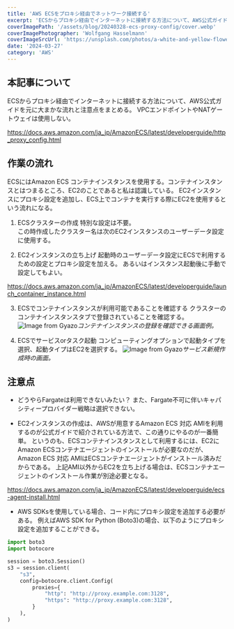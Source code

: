 ```yaml
---
title: 'AWS ECSをプロキシ経由でネットワーク接続する'
excerpt: 'ECSからプロキシ経由でインターネットに接続する方法について、AWS公式ガイドを元に大まかな流れと注意点をまとめる。'
coverImagePath: '/assets/blog/20240328-ecs-proxy-config/cover.webp'
coverImagePhotographer: 'Wolfgang Hasselmann'
coverImageSrcUrl: 'https://unsplash.com/photos/a-white-and-yellow-flower-in-a-pond-of-water-lilies-C_p73VZemp0'
date: '2024-03-27'
category: 'AWS'
---
```


## 本記事について

ECSからプロキシ経由でインターネットに接続する方法について、AWS公式ガイドを元に大まかな流れと注意点をまとめる。
VPCエンドポイントやNATゲートウェイは使用しない。

<https://docs.aws.amazon.com/ja_jp/AmazonECS/latest/developerguide/http_proxy_config.html>

## 作業の流れ

ECSにはAmazon ECS コンテナインスタンスを使用する。コンテナインスタンスとはつまるところ、EC2のことであると私は認識している。
EC2インスタンスにプロキシ設定を追加し、ECS上でコンテナを実行する際にEC2を使用するという流れになる。

1. ECSクラスターの作成
   特別な設定は不要。  
   この時作成したクラスター名は次のEC2インスタンスのユーザーデータ設定に使用する。

2. EC2インスタンスの立ち上げ
   起動時のユーザーデータ設定にECSで利用するための設定とプロキシ設定を加える。
   あるいはインスタンス起動後に手動で設定してもよい。

<https://docs.aws.amazon.com/ja_jp/AmazonECS/latest/developerguide/launch_container_instance.html>

3. ECSでコンテナインスタンスが利用可能であることを確認する
   クラスターのコンテナインスタンスタブで登録されていることを確認する。
   ![Image from Gyazo](https://i.gyazo.com/91a086358f06036ae269ceee5201b27e.png)_コンテナインスタンスの登録を確認できる画面例。_

4. ECSでサービスorタスク起動
   コンピューティングオプションで起動タイプを選択、起動タイプはEC2を選択する。
   ![Image from Gyazo](https://i.gyazo.com/ef433ca637aa90e3cc0e826e2d2f03cd.png)_サービス新規作成時の画面。_

## 注意点

- どうやらFargateは利用できないみたい？
  また、Fargate不可に伴いキャパシティープロバイダー戦略は選択できない。

- EC2インスタンスの作成は、AWSが用意するAmazon ECS 対応 AMIを利用するのが公式ガイドで紹介されている方法で、この通りにやるのが一番簡単。
  というのも、ECSコンテナインスタンスとして利用するには、EC2にAmazon ECSコンテナエージェントのインストールが必要なのだが、Amazon ECS 対応 AMIはECSコンテナエージェントがインストール済みだからである。
  上記AMI以外からEC2を立ち上げる場合は、ECSコンテナエージェントのインストール作業が別途必要となる。

<https://docs.aws.amazon.com/ja_jp/AmazonECS/latest/developerguide/ecs-agent-install.html>

- AWS SDKsを使用している場合、コード内にプロキシ設定を追加する必要がある。
  例えばAWS SDK for Python (Boto3)の場合、以下のようにプロキシ設定を追加することができる。

```python
import boto3
import botocore

session = boto3.Session()
s3 = session.client(
    "s3",
    config=botocore.client.Config(
        proxies={
            "http": "http://proxy.example.com:3128",
            "https": "http://proxy.example.com:3128",
        }
    ),
)
```
